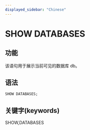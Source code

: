```yaml
---
displayed_sidebar: "Chinese"
---
```


# SHOW DATABASES

## 功能

该语句用于展示当前可见的数据库 db。

## 语法

```sql
SHOW DATABASES;
```

## 关键字(keywords)

SHOW,DATABASES
